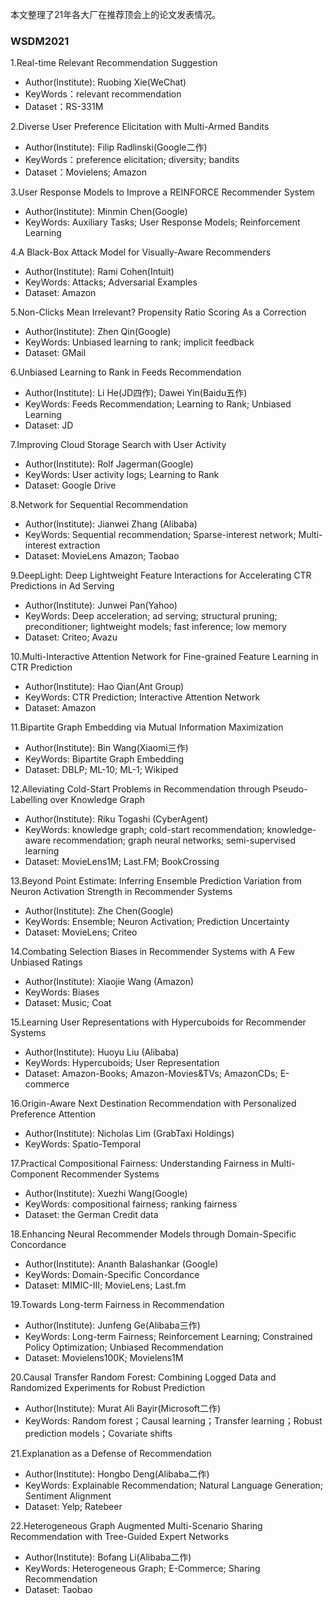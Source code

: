 本文整理了21年各大厂在推荐顶会上的论文发表情况。
### WSDM2021

1.Real-time Relevant Recommendation Suggestion
- Author(Institute): Ruobing Xie(WeChat)
- KeyWords：relevant recommendation
- Dataset：RS-331M

2.Diverse User Preference Elicitation with Multi-Armed Bandits
- Author(Institute): Filip Radlinski(Google二作)
- KeyWords：preference elicitation; diversity; bandits
- Dataset：Movielens; Amazon

3.User Response Models to Improve a REINFORCE Recommender System
- Author(Institute): Minmin Chen(Google)
- KeyWords: Auxiliary Tasks; User Response Models; Reinforcement Learning

4.A Black-Box Attack Model for Visually-Aware Recommenders
- Author(Institute): Rami Cohen(Intuit)
- KeyWords: Attacks; Adversarial Examples
- Dataset: Amazon

5.Non-Clicks Mean Irrelevant? Propensity Ratio Scoring As a Correction
- Author(Institute): Zhen Qin(Google)
- KeyWords: Unbiased learning to rank; implicit feedback
- Dataset: GMail

6.Unbiased Learning to Rank in Feeds Recommendation
- Author(Institute): Li He(JD四作); Dawei Yin(Baidu五作)
- KeyWords: Feeds Recommendation; Learning to Rank; Unbiased Learning
- Dataset: JD

7.Improving Cloud Storage Search with User Activity
- Author(Institute): Rolf Jagerman(Google)
- KeyWords: User activity logs; Learning to Rank
- Dataset: Google Drive

8.Network for Sequential Recommendation
- Author(Institute): Jianwei Zhang (Alibaba)
- KeyWords: Sequential recommendation; Sparse-interest network; Multi-interest extraction
- Dataset: MovieLens Amazon; Taobao

9.DeepLight: Deep Lightweight Feature Interactions for Accelerating CTR Predictions in Ad Serving
- Author(Institute): Junwei Pan(Yahoo)
- KeyWords: Deep acceleration; ad serving; structural pruning; preconditioner; lightweight models; fast inference; low memory
- Dataset: Criteo; Avazu

10.Multi-Interactive Attention Network for Fine-grained Feature Learning in CTR Prediction
- Author(Institute): Hao Qian(Ant Group)
- KeyWords: CTR Prediction; Interactive Attention Network
- Dataset: Amazon

11.Bipartite Graph Embedding via Mutual Information Maximization
- Author(Institute): Bin Wang(Xiaomi三作)
- KeyWords: Bipartite Graph Embedding
- Dataset: DBLP; ML-10; ML-1; Wikiped

12.Alleviating Cold-Start Problems in Recommendation through Pseudo-Labelling over Knowledge Graph
- Author(Institute): Riku Togashi (CyberAgent)
- KeyWords: knowledge graph; cold-start recommendation; knowledge-aware recommendation; graph neural networks; semi-supervised learning
- Dataset: MovieLens1M; Last.FM; BookCrossing

13.Beyond Point Estimate: Inferring Ensemble Prediction Variation from Neuron Activation Strength in Recommender Systems
- Author(Institute): Zhe Chen(Google)
- KeyWords: Ensemble; Neuron Activation; Prediction Uncertainty
- Dataset: MovieLens; Criteo

14.Combating Selection Biases in Recommender Systems with A Few Unbiased Ratings
- Author(Institute): Xiaojie Wang (Amazon)
- KeyWords: Biases
- Dataset: Music; Coat

15.Learning User Representations with Hypercuboids for Recommender Systems
- Author(Institute): Huoyu Liu (Alibaba)
- KeyWords: Hypercuboids; User Representation
- Dataset: Amazon-Books; Amazon-Movies&TVs; AmazonCDs; E-commerce

16.Origin-Aware Next Destination Recommendation with Personalized Preference Attention
- Author(Institute): Nicholas Lim (GrabTaxi Holdings)
- KeyWords: Spatio-Temporal

17.Practical Compositional Fairness: Understanding Fairness in Multi-Component Recommender Systems
- Author(Institute): Xuezhi Wang(Google)
- KeyWords: compositional fairness; ranking fairness
- Dataset: the German Credit data

18.Enhancing Neural Recommender Models through Domain-Specific Concordance
- Author(Institute): Ananth Balashankar (Google)
- KeyWords: Domain-Specific Concordance
- Dataset: MIMIC-III; MovieLens; Last.fm

19.Towards Long-term Fairness in Recommendation
- Author(Institute): Junfeng Ge(Alibaba三作)
- KeyWords: Long-term Fairness; Reinforcement Learning; Constrained Policy Optimization; Unbiased Recommendation
- Dataset: Movielens100K; Movielens1M

20.Causal Transfer Random Forest: Combining Logged Data and Randomized Experiments for Robust Prediction
- Author(Institute): Murat Ali Bayir(Microsoft二作)
- KeyWords: Random forest；Causal learning；Transfer learning；Robust prediction models；Covariate shifts

21.Explanation as a Defense of Recommendation
- Author(Institute): Hongbo Deng(Alibaba二作)
- KeyWords: Explainable Recommendation; Natural Language Generation; Sentiment Alignment
- Dataset: Yelp; Ratebeer

22.Heterogeneous Graph Augmented Multi-Scenario Sharing Recommendation with Tree-Guided Expert Networks
- Author(Institute): Bofang Li(Alibaba二作)
- KeyWords: Heterogeneous Graph; E-Commerce; Sharing Recommendation
- Dataset: Taobao
